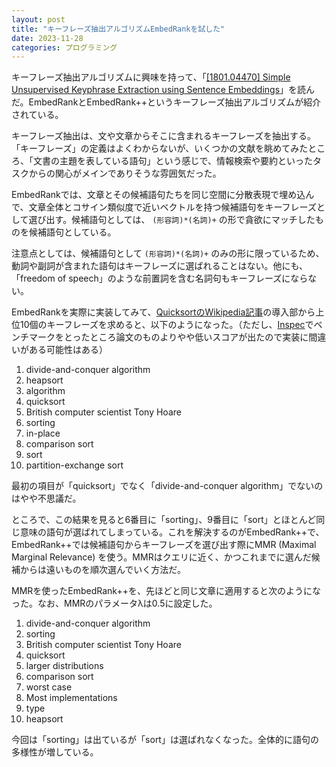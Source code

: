 ```yaml
---
layout: post
title: "キーフレーズ抽出アルゴリズムEmbedRankを試した"
date: 2023-11-28
categories: プログラミング
---
```


キーフレーズ抽出アルゴリズムに興味を持って、「[[1801.04470] Simple Unsupervised Keyphrase Extraction using Sentence Embeddings](https://arxiv.org/abs/1801.04470)」を読んだ。EmbedRankとEmbedRank++というキーフレーズ抽出アルゴリズムが紹介されている。

キーフレーズ抽出は、文や文章からそこに含まれるキーフレーズを抽出する。「キーフレーズ」の定義はよくわからないが、いくつかの文献を眺めてみたところ、「文書の主題を表している語句」という感じで、情報検索や要約といったタスクからの関心がメインでありそうな雰囲気だった。

EmbedRankでは、文章とその候補語句たちを同じ空間に分散表現で埋め込んで、文章全体とコサイン類似度で近いベクトルを持つ候補語句をキーフレーズとして選び出す。候補語句としては、 `(形容詞)*(名詞)+` の形で貪欲にマッチしたものを候補語句としている。

注意点としては、候補語句として `(形容詞)*(名詞)+` のみの形に限っているため、動詞や副詞が含まれた語句はキーフレーズに選ばれることはない。他にも、「freedom of speech」のような前置詞を含む名詞句もキーフレーズにならない。

EmbedRankを実際に実装してみて、[QuicksortのWikipedia記事](https://en.wikipedia.org/wiki/Quicksort)の導入部から上位10個のキーフレーズを求めると、以下のようになった。（ただし、[Inspec](https://huggingface.co/datasets/taln-ls2n/inspec)でベンチマークをとったところ論文のものよりやや低いスコアが出たので実装に間違いがある可能性はある）

1. divide-and-conquer algorithm
2. heapsort
3. algorithm
4. quicksort
5. British computer scientist Tony Hoare
6. sorting
7. in-place
8. comparison sort
9. sort
10. partition-exchange sort

最初の項目が「quicksort」でなく「divide-and-conquer algorithm」でないのはやや不思議だ。

ところで、この結果を見ると6番目に「sorting」、9番目に「sort」とほとんど同じ意味の語句が選ばれてしまっている。これを解決するのがEmbedRank++で、EmbedRank++では候補語句からキーフレーズを選び出す際にMMR (Maximal Marginal Relevance) を使う。MMRはクエリに近く、かつこれまでに選んだ候補からは遠いものを順次選んでいく方法だ。

MMRを使ったEmbedRank++を、先ほどと同じ文章に適用すると次のようになった。なお、MMRのパラメータλは0.5に設定した。

1. divide-and-conquer algorithm
2. sorting
3. British computer scientist Tony Hoare
4. quicksort
5. larger distributions
6. comparison sort
7. worst case
8. Most implementations
9. type
10. heapsort

今回は「sorting」は出ているが「sort」は選ばれなくなった。全体的に語句の多様性が増している。
